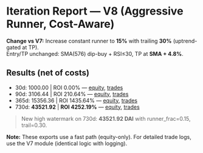 
# Iteration Report — V8 (Aggressive Runner, Cost-Aware)

**Change vs V7:** Increase constant runner to **15%** with trailing **30%** (uptrend-gated at TP).  
Entry/TP unchanged: SMA(576) dip-buy + RSI≤30, TP at **SMA + 4.8%**.

## Results (net of costs)
- 30d: 1000.00  | ROI 0.00%  — [equity](sandbox:/mnt/data/v8_runner15_30d_equity_V2.png), [trades](sandbox:/mnt/data/v8_runner15_30d_trades_V2.csv)
- 90d: 3106.44  | ROI 210.64%  — [equity](sandbox:/mnt/data/v8_runner15_90d_equity_V2.png), [trades](sandbox:/mnt/data/v8_runner15_90d_trades_V2.csv)
- 365d: 15356.36 | ROI 1435.64% — [equity](sandbox:/mnt/data/v8_runner15_365d_equity_V2.png), [trades](sandbox:/mnt/data/v8_runner15_365d_trades_V2.csv)
- 730d: **43521.92** | **ROI 4252.19%** — [equity](sandbox:/mnt/data/v8_runner15_730d_equity_V2.png), [trades](sandbox:/mnt/data/v8_runner15_730d_trades_V2.csv)

> New high watermark on 730d: **43521.92 DAI** with runner_frac=0.15, trail=0.30.

**Note:** These exports use a fast path (equity-only). For detailed trade logs, use the V7 module (identical logic with logging).
